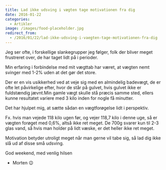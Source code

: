 ```yaml
---
title: Lad ikke udsving i vægten tage motivationen fra dig
date: 2016-01-22
categories:
  - Artikler
image: /images/food-placeholder.jpg
redirect_from:
  - /2016/01/22/lad-ikke-udsving-i-vaegten-tage-motivationen-fra-dig
---
```


Jeg ser ofte, i forskellige slankegrupper jeg følger, folk der bliver meget frustreret over, de har taget lidt på i perioder.

Min erfaring i forbindelse med mit vægttab har været, at vægten nemt svinger med 1-2% uden at det gør det store.

Der er en vis usikkerhed ved at veje sig med en almindelig badevægt, de er ofte let påvirkelige efter, hvor de står på gulvet, hvis gulvet ikke er fuldstændig jævnt.Min gamle vægt skulle stå præcis samme sted, ellers kunne resultatet variere med 3 kilo inden for nogle få minutter.

Det har hjulpet mig, at sætte sådan en vægtforøgelse lidt i perspektiv.

Fx. hvis man vejede 118 kilo ugen før, og vejer 118,7 kilo i denne uge, så er vægten forøget med 0,6%, altså ikke ret meget.
De 700g svarer kun til 2-3 glas vand, så hvis man holder på lidt væske, er det heller ikke ret meget.

Motivation betyder utroligt meget når man gerne vil tabe sig, så lad dig ikke slå ud af disse små udsving.

God weekend, med venlig hilsen

- Morten 😉
